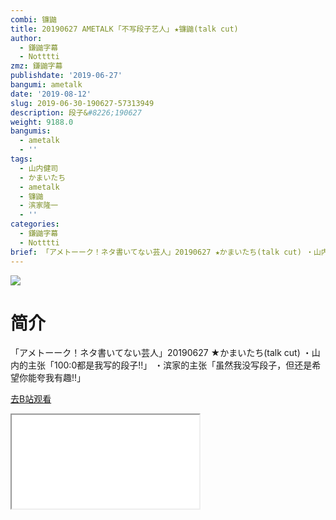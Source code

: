 ```yaml
---
combi: 镰鼬
title: 20190627 AMETALK ｢不写段子艺人｣ ★镰鼬(talk cut)
author:
  - 鎌鼬字幕
  - Notttti
zmz: 鎌鼬字幕
publishdate: '2019-06-27'
bangumi: ametalk
date: '2019-08-12'
slug: 2019-06-30-190627-57313949
description: 段子&#8226;190627
weight: 9188.0
bangumis:
  - ametalk
  - ''
tags:
  - 山内健司
  - かまいたち
  - ametalk
  - 镰鼬
  - 滨家隆一
  - ''
categories:
  - 鎌鼬字幕
  - Notttti
brief: 「アメトーーク！ネタ書いてない芸人」20190627 ★かまいたち(talk cut) ・山内的主张「100:0都是我写的段子!!」 ・滨家的主张「虽然我没写段子，但还是希望你能夸我有趣!!」
---
```

![](https://raw.githubusercontent.com/tcgriffith/owaraisite/master/static/tmpimg/44c7c14787bea94934e991dd913e17ba24f4896e.jpg.480.jpg)
# 简介  
「アメトーーク！ネタ書いてない芸人」20190627 ★かまいたち(talk cut)
・山内的主张「100:0都是我写的段子!!」
・滨家的主张「虽然我没写段子，但还是希望你能夸我有趣!!」  

[去B站观看](https://www.bilibili.com/video/av57313949/)
<div class ="resp-container"><iframe class="testiframe" src="//player.bilibili.com/player.html?aid=57313949"", scrolling="no", allowfullscreen="true" > </iframe></div> 
